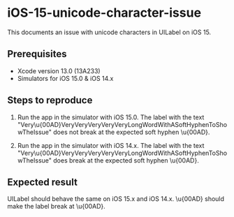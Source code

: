 # iOS-15-unicode-character-issue

This documents an issue with unicode characters in UILabel on iOS 15.

## Prerequisites
- Xcode version 13.0 (13A233)
- Simulators for iOS 15.0 & iOS 14.x

## Steps to reproduce

1. Run the app in the simulator with iOS 15.0. The label with the text "Very\u{00AD}VeryVeryVeryVeryVeryLongWordWithASoftHyphenToShowTheIssue" does not break at the expected soft hyphen \u{00AD}.

2. Run the app in the simulator with iOS 14.x. The label with the text "Very\u{00AD}VeryVeryVeryVeryVeryLongWordWithASoftHyphenToShowTheIssue" does break at the expected soft hyphen \u{00AD}.

## Expected result 

UILabel should behave the same on iOS 15.x and iOS 14.x. \u{00AD} should make the label break at \u{00AD}.
